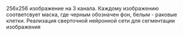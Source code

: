 256x256 изображение на 3 канала. Каждому изображению соответсвует маска, где черным обозначен фон, белым - раковые клетки.
Реализация сверточной нейронной сети для сегментации изображения
